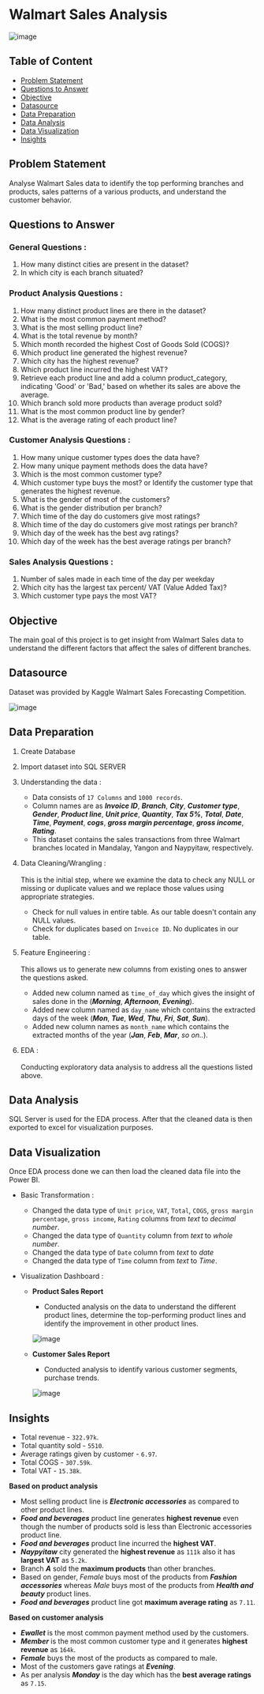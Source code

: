 # **Walmart Sales Analysis**

![image](https://github.com/kul-tanvi19/Walmart-Sales-Analysis/assets/172184420/990371ff-6ffa-4bce-aa67-2ba67b9f9700)



## Table of Content
  - [Problem Statement](#Problem-Statement)
  - [Questions to Answer](#Questions-to-Answer)
  - [Objective](#Objective)
  - [Datasource](#Datasource)
  - [Data Preparation](#Data-Preparation)
  - [Data Analysis](#Data-Analysis)
  - [Data Visualization](#Data-Visualization)
  - [Insights](#Insights)


## Problem Statement
Analyse Walmart Sales data to identify the top performing branches and products, sales patterns of a various products, and understand the customer behavior.


## Questions to Answer
### General Questions :
  1. How many distinct cities are present in the dataset?
  2. In which city is each branch situated?

### Product Analysis Questions :
  1. How many distinct product lines are there in the dataset?
  2. What is the most common payment method?
  3. What is the most selling product line?
  4. What is the total revenue by month?
  5. Which month recorded the highest Cost of Goods Sold (COGS)?
  6. Which product line generated the highest revenue?
  7. Which city has the highest revenue?
  8. Which product line incurred the highest VAT?
  9. Retrieve each product line and add a column product_category, indicating 'Good' or 'Bad,' based on whether its sales are above the average.
  10. Which branch sold more products than average product sold?
  11. What is the most common product line by gender?
  12. What is the average rating of each product line?

### Customer Analysis Questions :
  1. How many unique customer types does the data have?
  2. How many unique payment methods does the data have?
  3. Which is the most common customer type?
  4. Which customer type buys the most? or Identify the customer type that generates the highest revenue.
  5. What is the gender of most of the customers?
  6. What is the gender distribution per branch?
  7. Which time of the day do customers give most ratings?
  8. Which time of the day do customers give most ratings per branch?
  9. Which day of the week has the best avg ratings?
  10. Which day of the week has the best average ratings per branch?

### Sales Analysis Questions :
  1. Number of sales made in each time of the day per weekday
  2. Which city has the largest tax percent/ VAT (Value Added Tax)?
  3. Which customer type pays the most VAT?

## Objective
The main goal of this project is to get insight from Walmart Sales data to understand the different factors that affect the sales of different branches.


## Datasource
Dataset was provided by Kaggle Walmart Sales Forecasting Competition.

![image](https://github.com/kul-tanvi19/Walmart-Sales-Analysis/assets/172184420/1d5c6079-d2eb-4848-b7a3-29dc3a809dba)


## Data Preparation
  1. Create Database
  2. Import dataset into SQL SERVER
  3. Understanding the data : 
      - Data consists of `17 Columns` and `1000 records`.
      - Column names are as ***Invoice ID***,	 ***Branch***,	 ***City***,	 ***Customer type***,  ***Gender***,  ***Product line***,  ***Unit price***,  ***Quantity***,  ***Tax 5%***,  ***Total***,  ***Date***,  ***Time***,  ***Payment***, ***cogs***,  ***gross margin percentage***,  ***gross income***,  ***Rating***.
      - This dataset contains the sales transactions from three Walmart branches located in Mandalay, Yangon and Naypyitaw, respectively.
 
  4. Data Cleaning/Wrangling :
    </br>
    </br>
    This is the initial step, where we examine the data to check any NULL or missing or duplicate values and we replace those values using appropriate strategies.
      - Check for null values in entire table. As our table doesn't contain any NULL values.
      - Check for duplicates based on `Invoice ID`. No duplicates in our table.

  3. Feature Engineering :
    </br>
    </br>
    This allows us to generate new columns from existing ones to answer the questions asked.
      - Added new column named as `time_of_day` which gives the insight of sales done in the (***Morning***, ***Afternoon***, ***Evening***).
      - Added new column named as `day_name` which contains the extracted days of the week (***Mon***, ***Tue***, ***Wed***, ***Thu***, ***Fri***, ***Sat***, ***Sun***).
      - Added new column names as `month_name` which contains the extracted months of the year (***Jan***, ***Feb***, ***Mar***, *so on..*).


  4. EDA :
    </br>
    </br>
    Conducting exploratory data analysis to address all the questions listed above.

## Data Analysis
SQL Server is used for the EDA process. After that the cleaned data is then exported to excel for visualization purposes.

## Data Visualization
Once EDA process done we can then load the cleaned data file into the Power BI.
  - Basic Transformation :
      - Changed the data type of `Unit price`, `VAT`, `Total`, `COGS`, `gross margin percentage`,  `gross income`,  `Rating` columns from *text* to *decimal number*.
      - Changed the data type of `Quantity` column from *text* to *whole number*.
      - Changed the data type of  `Date` column from *text* to *date*
      - Changed the data type of  `Time` column from *text* to *Time*.

  - Visualization Dashboard :
      - **Product Sales Report**
          - Conducted analysis on the data to understand the different product lines, determine the top-performing product lines and identify the improvement in other product lines.
            
   
        ![image](https://github.com/kul-tanvi19/Walmart-Sales-Analysis/assets/172184420/d6b666f7-98d8-4638-92a0-1f89d3f67693)

  

      - **Customer Sales Report**
          - Conducted analysis to identify various customer segments, purchase trends.

        ![image](https://github.com/kul-tanvi19/Walmart-Sales-Analysis/assets/172184420/00c591d4-ba7b-4995-8925-04286736326c)



## Insights
- Total revenue - `322.97k`.
- Total quantity sold - `5510`.
- Average ratings given by customer - `6.97`.
- Total COGS - `307.59k`.
- Total VAT - `15.38k`.

**Based on product analysis**
  - Most selling product line is ***Electronic accessories*** as compared to other product lines.
  - ***Food and beverages*** product line generates **highest revenue** even though the number of products sold is less than Electronic accessories product line.
  - ***Food and beverages*** product line incurred the **highest VAT**.
  - ***Naypyitaw*** city generated the **highest revenue** as `111k` also it has **largest VAT** as `5.2k`.
  - Branch ***A*** sold the **maximum products** than other branches.
  - Based on gender, *Female* buys most of the products from ***Fashion accessories*** whereas *Male* buys most of the products from ***Health and beauty*** product lines.
  - ***Food and beverages*** product line got **maximum average rating** as `7.11`.

**Based on customer analysis**
  - ***Ewallet*** is the most common payment method used by the customers.
  - ***Member*** is the most common customer type and it generates **highest revenue** as `164k`.
  - ***Female*** buys the most of the products as compared to male.
  - Most of the customers gave ratings at ***Evening***.
  - As per analysis ***Monday*** is the day which has the **best average ratings** as `7.15`.
